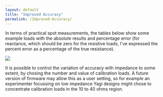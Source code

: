 ```yaml
---
layout: default
title: "Improved Accuracy"
permalink: /Improved-Accuracy/
---
```


In terms of practical spot measurements, the tables below show some example loads with the absolute results and percentage error (for reactance, which should be zero for the resistive loads, I've expressed the percent error as a percentage of the true resistance).

![](https://g1ojs.github.io/G1OJS-MR300-SARK100-Firmware/assets/img/Spot%20Accuracy%20Table.PNG)

It is possible to control the variation of accuracy with impedance to some extent, by chosing the number and value of calibration loads. A future version of firmware may allow this as a user setting, so for example an experimenter focussing on low impedance Yagi designs might chose to concentrate calibration loads in the 10 to 40 ohms region.
